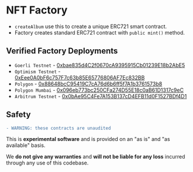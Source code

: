 # NFT Factory

- `createAlbum` use this to create a unique ERC721 smart contract.
- Factory creates standard ERC721 contract with `public mint()` method.

## Verified Factory Deployments

- `Goerli Testnet` - [0xbae835d4C2f0670cA9395915Cb01239E18b2AbE5](https://goerli.etherscan.io/address/0xbae835d4C2f0670cA9395915Cb01239E18b2AbE5#code)
- `Optimism Testnet` - [0xEee0A0bF6c757F7c63b85E65776806AF7Ec832BB](https://kovan-optimistic.etherscan.io/address/0xEee0A0bF6c757F7c63b85E65776806AF7Ec832BB#code)
- `Polygon` - [0x88648bcC95419C7cA76d6b6ff5f7A1b3761573b8](https://polygonscan.com/address/0x88648bcC95419C7cA76d6b6ff5f7A1b3761573b8#code)
- `Polygon Mumbai` - [0x096eb773bc250CFa274D55E18c0aB61D1317c9eC](https://mumbai.polygonscan.com/address/0x096eb773bc250CFa274D55E18c0aB61D1317c9eC#code)
- `Arbitrum Testnet` - [0x0bAe95C4Fe7A153B137cD4EFB11d0F1527BDf4D1](https://testnet.arbiscan.io/address/0x0bAe95C4Fe7A153B137cD4EFB11d0F1527BDf4D1#code)

## Safety

```diff
- WARNING: these contracts are unaudited
```

This is **experimental software** and is provided on an "as is" and "as available" basis.

We **do not give any warranties** and **will not be liable for any loss** incurred through any use of this codebase.
